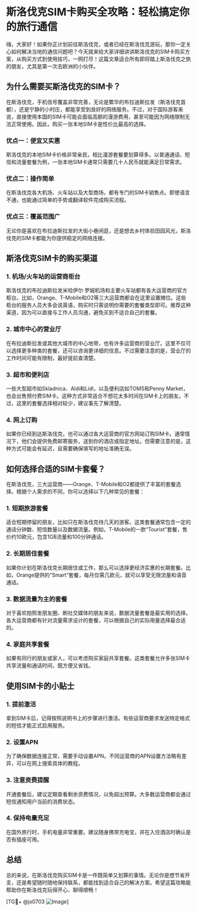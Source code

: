 # 斯洛伐克SIM卡购买全攻略：轻松搞定你的旅行通信

嗨，大家好！如果你正计划前往斯洛伐克，或者已经在斯洛伐克游玩，那你一定关心如何解决当地的通信问题吧？今天就来给大家详细讲讲斯洛伐克的SIM卡购买方案，从购买方式到使用技巧，一网打尽！这篇文章适合所有即将踏上斯洛伐克之旅的朋友，尤其是第一次去欧洲的小伙伴。

## 为什么需要买斯洛伐克的SIM卡？

在斯洛伐克，手机信号覆盖非常完善，无论是繁华的布拉迪斯拉发（斯洛伐克首都），还是宁静的小村庄，都能享受到良好的网络服务。不过，对于国际游客来说，直接使用本国的SIM卡可能会面临高额的漫游费用，甚至可能因为网络限制无法正常使用。因此，购买一张本地SIM卡是性价比最高的选择。

### 优点一：便宜又实惠
斯洛伐克的本地SIM卡价格非常亲民，相比漫游套餐要划算得多。以普通通话、短信和流量套餐为例，一张本地SIM卡通常只需要几十人民币就能满足日常需求。

### 优点二：操作简单
在斯洛伐克各大机场、火车站以及大型商场，都有专门的SIM卡销售点。即使语言不通，也能通过简单的手势或翻译软件完成购买流程。

### 优点三：覆盖范围广
无论你是喜欢在布拉迪斯拉发的大街小巷闲逛，还是想去乡村体验田园风光，斯洛伐克的SIM卡都能为你提供稳定的网络连接。

## 斯洛伐克SIM卡的购买渠道

### 1. 机场/火车站的运营商柜台
斯洛伐克的布拉迪斯拉发米哈伊尔·罗姆机场和主要火车站都有各大运营商的官方柜台。比如，Orange、T-Mobile和O2等三大运营商都会在这里设置摊位。这些柜台的服务人员大多会说英语，购买时只需说明你需要的套餐类型即可。推荐这种渠道，因为可以直接与工作人员沟通，避免买到不适合自己的套餐。

### 2. 城市中心的营业厅
在布拉迪斯拉发或其他大城市的中心地带，也有许多运营商的营业厅。这里不仅可以选择更多种类的套餐，还可以咨询更详细的信息。不过需要注意的是，营业厅的工作时间可能有限制，最好提前查清楚。

### 3. 超市和便利店
一些大型超市如Skladnica、Aldi和Lidl，以及便利店如TOMS和Penny Market，也会出售预付费SIM卡。这种方式非常适合不想花太多时间在SIM卡上的朋友。不过，这里的套餐选择相对较少，建议事先了解清楚。

### 4. 网上订购
如果你已经到达斯洛伐克，也可以通过各大运营商的官方网站订购SIM卡。通常情况下，他们会提供免费邮寄服务，送到你的酒店或指定地址。但需要注意的是，这种方式可能会有延迟，且需要确保填写的地址准确无误。

## 如何选择合适的SIM卡套餐？

在斯洛伐克，三大运营商——Orange、T-Mobile和O2都提供了丰富的套餐选择。根据个人需求的不同，你可以选择以下几种常见的套餐：

### 1. 短期旅游套餐
适合短期停留的朋友，比如只在斯洛伐克待几天的游客。这类套餐通常包含一定的通话分钟数、短信数量以及数据流量。例如，T-Mobile的一款“Tourist”套餐，售价约10欧元，包含1GB流量和100分钟通话。

### 2. 长期居住套餐
如果你计划在斯洛伐克长期居住或工作，那么可以选择更经济实惠的长期套餐。比如，Orange提供的“Smart”套餐，每月仅需几欧元，就可以享受无限流量和语音通话。

### 3. 数据流量为主的套餐
对于喜欢拍照发朋友圈、刷社交媒体的朋友来说，数据流量套餐是最实用的选择。各大运营商都有针对流量需求设计的套餐，可以根据自己的实际用量选择最合适的。

### 4. 家庭共享套餐
如果有同行的朋友或家人，可以考虑购买家庭共享套餐。这类套餐允许多张SIM卡共享流量和通话时间，既方便又省钱。

## 使用SIM卡的小贴士

### 1. 提前激活
拿到SIM卡后，记得按照说明书上的步骤进行激活。有些运营商要求发送特定格式的短信才能正式启用服务。

### 2. 设置APN
为了确保数据连接正常，需要手动设置APN。不同运营商的APN设置方法略有差异，可以在网上搜索具体的教程。

### 3. 注意资费提醒
开通套餐后，建议定期查看剩余资费情况，以免超出预算。大多数运营商都会通过短信通知用户当前的消费状态。

### 4. 保持电量充足
在国外旅行时，手机电量非常重要。建议随身携带充电宝，并在入住酒店时确认是否有插座可用。

## 总结

总的来说，在斯洛伐克购买SIM卡是一件既简单又划算的事情。无论你是想节省开支，还是希望随时随地保持联系，都能找到适合自己的解决方案。希望这篇攻略能帮助你在斯洛伐克玩得开心、聊得顺畅！

[TG💪+ @jx0703 ![Image](https://github.com/user-attachments/assets/dbca1d08-cadb-493c-b0ec-ad6f7a83f270)]